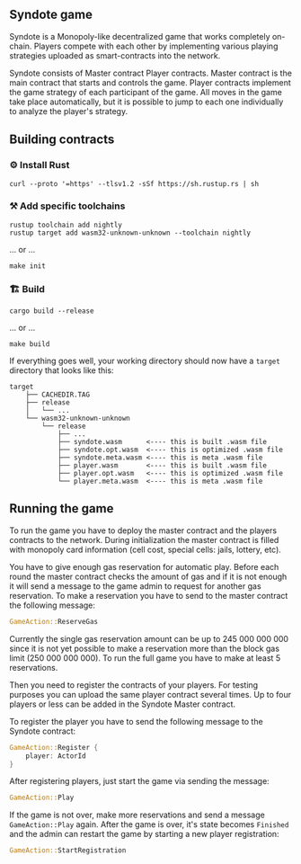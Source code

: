 
## Syndote game

Syndote is a Monopoly-like decentralized game that works completely on-chain. Players compete with each other by implementing various playing strategies uploaded as smart-contracts into the network.

Syndote consists of Master contract Player contracts. Master contract is the main contract that starts and controls the game. Player contracts implement the game strategy of each participant of the game. All moves in the game take place automatically, but it is possible to jump to each one individually to analyze the player's strategy.

## Building contracts

### ⚙️ Install Rust

```shell
curl --proto '=https' --tlsv1.2 -sSf https://sh.rustup.rs | sh
```

### ⚒️ Add specific toolchains

```shell
rustup toolchain add nightly
rustup target add wasm32-unknown-unknown --toolchain nightly
```

... or ...

```shell
make init
```

### 🏗️ Build

```shell
cargo build --release
```

... or ...

```shell
make build
```

If everything goes well, your working directory should now have a `target` directory that looks like this:

```
target
    ├── CACHEDIR.TAG
    ├── release
    │   └── ...
    └── wasm32-unknown-unknown
        └── release
            ├── ...
            ├── syndote.wasm      <---- this is built .wasm file
            ├── syndote.opt.wasm  <---- this is optimized .wasm file
            ├── syndote.meta.wasm <---- this is meta .wasm file
            ├── player.wasm       <---- this is built .wasm file
            ├── player.opt.wasm   <---- this is optimized .wasm file
            └── player.meta.wasm  <---- this is meta .wasm file
```

## Running the game

To run the game you have to deploy the master contract and the players contracts to the network. During initialization the master contract is filled with monopoly card information (cell cost, special cells: jails, lottery, etc).
 
You have to give enough gas reservation for automatic play. Before each round the master contract checks the amount of gas and if it is not enough it will send a message to the game admin to request for another gas reservation. To make a reservation you have to send to the master contract the following message: 

```rust
GameAction::ReserveGas
```
Currently the single gas reservation amount can be up to 245 000 000 000 since it is not yet possible to make a reservation more than the block gas limit (250 000 000 000). To run the full game you have to make at least 5 reservations.

Then you need to register the contracts of your players. For testing purposes you can upload the same player contract several times. Up to four players or less can be added in the Syndote Master contract.

To register the player you have to send the following message to the Syndote contract:

```rust
GameAction::Register {
    player: ActorId
}
```

After registering players, just start the game via sending the message:

```rust
GameAction::Play
```

If the game is not over, make more reservations and send a message `GameAction::Play` again. 
After the game is over, it's state becomes `Finished` and the admin can restart the game by starting a new player registration:

```rust
GameAction::StartRegistration
```
